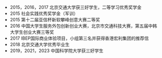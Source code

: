 - 2015，2016，2017 北京交通大学获三好学生，二等学习优秀奖学金
- 2015 社会实践优秀奖学金（军训）
- 2015 第十二届亚信杯新软攀峰创意大赛二等奖
- 2016 中国大学生服务外包创新创业大赛，北京市交通科技大赛，第五届中韩大学生创业大赛三等奖
- 2017 IBEP国际商业体验项目，小组第三名并获得香港宏利集团的推荐信
- 2018 北京交通大学优秀毕业生
- 2019，2021，2023 中国科学院大学获三好学生

